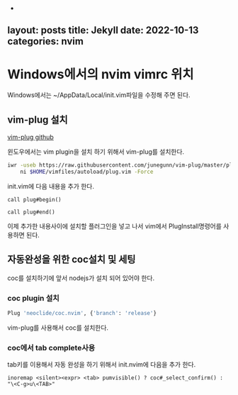 -
layout: posts
title: Jekyll 
date: 2022-10-13
categories: nvim
---
# Windows에서의 nvim vimrc 위치
Windows에서는 ~/AppData/Local/init.vim파일을 수정해 주면 된다.

## vim-plug 설치
[vim-plug github](https://github.com/junegunn/vim-plug) 


윈도우에서는 vim plugin을 설치 하기 위해서 vim-plug를 설치한다.
```bash
iwr -useb https://raw.githubusercontent.com/junegunn/vim-plug/master/plug.vim |`
    ni $HOME/vimfiles/autoload/plug.vim -Force
```

init.vim에 다음 내용을 추가 한다.
```
call plug#begin()

call plug#end()
```
이제 추가한 내용사이에 설치할 플러그인을 넣고 나서 vim에서 PlugInstall명령어를 사용하면 된다.

## 자동완성을 위한 coc설치 및 세팅

coc를 설치하기에 앞서 nodejs가 설치 되어 있어야 한다.

### coc plugin 설치


```bash
Plug 'neoclide/coc.nvim', {'branch': 'release'}
```
vim-plug를 사용해서 coc를 설치한다.

### coc에서 tab complete사용 
tab키를 이용해서 자동 완성을 하기 위해서 init.nvim에 다음을 추가 한다.

```
inoremap <silent><expr> <tab> pumvisible() ? coc#_select_confirm() : "\<C-g>u\<TAB>"
```

